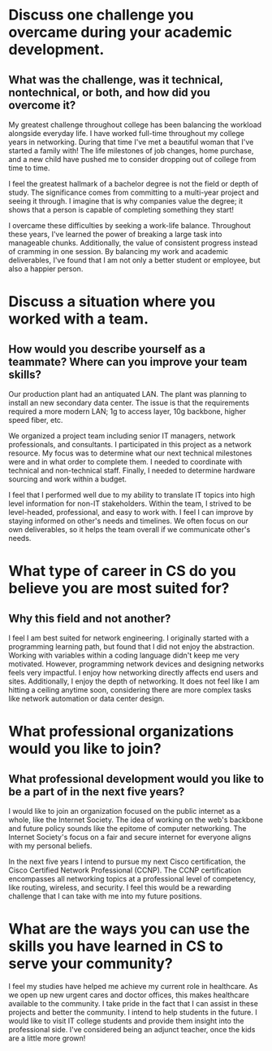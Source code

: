 # Discuss one challenge you overcame during your academic development. 
## What was the challenge, was it technical, nontechnical, or both, and how did you overcome it?

My greatest challenge throughout college has been balancing the workload alongside everyday life. I have worked full-time throughout my college years in networking. During that time I've met a beautiful woman that I've started a family with! The life milestones of job changes, home purchase, and a new child have pushed me to consider dropping out of college from time to time.
	
 I feel the greatest hallmark of a bachelor degree is not the field or depth of study. The significance comes from committing to a multi-year project and seeing it through. I imagine that is why companies value the degree; it shows that a person is capable of completing something they start!
	
 I overcame these difficulties by seeking a work-life balance. Throughout these years, I've learned the power of breaking a large task into manageable chunks. Additionally, the value of consistent progress instead of cramming in one session. By balancing my work and academic deliverables, I've found that I am not only a better student or employee, but also a happier person.

# Discuss a situation where you worked with a team. 
## How would you describe yourself as a teammate? Where can you improve your team skills? 

Our production plant had an antiquated LAN. The plant was planning to install an new secondary data center. The issue is that the requirements required a more modern LAN; 1g to access layer, 10g backbone, higher speed fiber, etc.

We organized a project team including senior IT managers, network professionals, and consultants. I participated in this project as a network resource. My focus was to determine what our next technical milestones were and in what order to complete them. I needed to coordinate with technical and non-technical staff. Finally, I needed to determine hardware sourcing and work within a budget.

I feel that I performed well due to my ability to translate IT topics into high level information for non-IT stakeholders. Within the team, I strived to be level-headed, professional, and easy to work with. I feel I can improve by staying informed on other's needs and timelines. We often focus on our own deliverables, so it helps the team overall if we communicate other's needs. 

# What type of career in CS do you believe you are most suited for? 
## Why this field and not another? 

I feel I am best suited for network engineering. I originally started with a programming learning path, but found that I did not enjoy the abstraction. 
Working with variables within a coding language didn't keep me very motivated. However, programming network devices and designing networks feels very impactful. I enjoy how networking directly affects end users and sites. Additionally, I enjoy the depth of networking. It does not feel like I am hitting a ceiling anytime soon, considering there are more complex tasks like network automation or data center design.

# What professional organizations would you like to join? 
## What professional development would you like to be a part of in the next five years? 

I would like to join an organization focused on the public internet as a whole, like the Internet Society. The idea of working on the web's backbone and future policy sounds like the epitome of computer networking. The Internet Society's focus on a fair and secure internet for everyone aligns with my personal beliefs.

In the next five years I intend to pursue my next Cisco certification, the Cisco Certified Network Professional (CCNP). The CCNP certification encompasses all networking topics at a professional level of competency, like routing, wireless, and security. I feel this would be a rewarding challenge that I can take with me into my future positions.

# What are the ways you can use the skills you have learned in CS to serve your community? 

I feel my studies have helped me achieve my current role in healthcare. As we open up new urgent cares and doctor offices, this makes healthcare available to the community. I take pride in the fact that I can assist in these projects and better the community.
I intend to help students in the future. I would like to visit IT college students and provide them insight into the professional side. I've considered being an adjunct teacher, once the kids are a little more grown!
